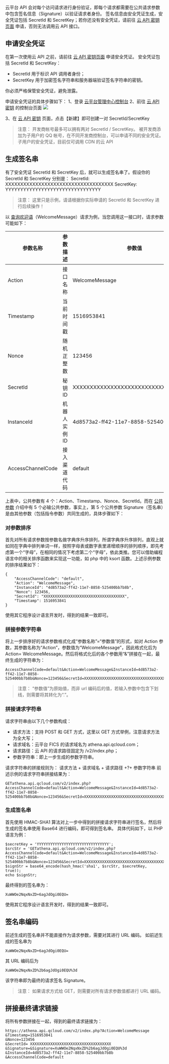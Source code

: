 云平台 API 会对每个访问请求进行身份验证，即每个请求都需要在公共请求参数中包含签名信息（Signature）以验证请求者身份。
签名信息由安全凭证生成，安全凭证包括 SecretId 和 SecretKey；若你还没有安全凭证，请前往 [云 API 密钥页面](http://console.tce.fsphere.cn/cam/capi) 申请，否则无法调用云 API 接口。

## 申请安全凭证
在第一次使用云 API 之前，请前往 [云 API 密钥页面](http://console.tce.fsphere.cn/cam/capi) 申请安全凭证。
安全凭证包括 SecretId 和 SecretKey：
- SecretId 用于标识 API 调用者身份；
- SecretKey 用于加密签名字符串和服务器端验证签名字符串的密钥。

你必须严格保管安全凭证，避免泄露。

申请安全凭证的具体步骤如下：
1、登录 [云平台管理中心控制台](http://tce.fsphere.cn/login?s_url=https%3A%2F%2Fconsole.tce.fsphere.c%2F)
2、前往 [云 API 密钥](http://console.tce.fsphere.cn/cam/capi) 的控制台页面
![](http://imgcache.tce.fsphere.cn/static/mc.qcloudimg.com/static/img/faaa1169e1851df12df81186f30a67b0/image.png)

3、在 [云 API 密钥](http://console.tce.fsphere.cn/cam/capi) 页面，点击【新建】即可创建一对 SecretId/SecretKey
> 注意：
> 开发商帐号最多可以拥有两对 SecretId / SecretKey。
> 被开发商添加为子用户的 QQ 帐号，在不同开发商控制台，可以申请不同的安全凭证。
> 子用户的安全凭证，目前仅可调用 CDN 的云 API

## 生成签名串
有了安全凭证 SecretId 和 SecretKey 后，就可以生成签名串了。假设你的 SecretId 和 SecretKey 分别是：
SecretId: XXXXXXXXXXXXXXXXXXXXXXXXXXXXXXXXXXXX
SecretKey: YYYYYYYYYYYYYYYYYYYYYYYYYYYYYYYY
> 注意：
> 这里只是示例，请请根据你实际申请的 SecretId 和 SecretKey 进行后续操作！


以 [查询欢迎语](/document/product/671/14392)（WelcomeMessage）请求为例，当您调用这一接口时，请求参数可能如下：

| 参数名称 | 参数描述 | 参数值 |
|---------|---------|---------|
| Action | 接口名称 | WelcomeMessage |
| Timestamp | 当前时间戳 | 1516953841 |
| Nonce | 随机正整数 | 123456 |
| SecretId | 秘钥 ID | XXXXXXXXXXXXXXXXXXXXXXXXXXXXXXXXXXXX |
| InstanceId | 机器人实例 ID | 4d8573a2-ff42-11e7-8858-525400bb7b8b |
| AccessChannelCode | 接入渠道代码 | default |

上表中，公共参数有 4 个：Action、Timestamp、Nonce、SecretId。而在 [公共参数](/document/product/671/14384) 介绍中有 5 个必输公共参数，事实上，第 5 个公共参数 Signature（签名串）是由其他参数（包括指令参数）共同生成的，具体步骤如下：

### 对参数排序
首先对所有请求参数按参数名做字典序升序排列，所谓字典序升序排列，直观上就如同在字典中排列单词一样，按照字母表或数字表里递增顺序的排列顺序，即先考虑第一个“字母”，在相同的情况下考虑第二个“字母”，依此类推。您可以借助编程语言中的相关排序函数来实现这一功能，如 php 中的 ksort 函数。上述示例参数的排序结果如下：
```
{
    "AccessChannelCode": "default",
    "Action": "WelcomeMessage",
    "InstanceId": "4d8573a2-ff42-11e7-8858-525400bb7b8b",
    "Nonce": 123456,
    "SecretId": "XXXXXXXXXXXXXXXXXXXXXXXXXXXXXXXXXXXX",
    "Timestamp": 1516953841
}
```
使用其它程序设计语言开发时，得到的结果一致即可。

### 拼接参数字符串
将上一步排序好的请求参数格式化成“参数名称”=“参数值”的形式，如对 Action 参数，其参数名称为“Action”，参数值为“WelcomeMessage”，因此格式化后为 Action= WelcomeMessage。然后将格式化后的各个参数用“&”拼接在一起，最终生成的字符串为：
```
AccessChannelCode=default&Action=WelcomeMessage&InstanceId=4d8573a2-ff42-11e7-8858-525400bb7b8b&Nonce=123456&SecretId=XXXXXXXXXXXXXXXXXXXXXXXXXXXXXXXXXXXX&Timestamp=1516953841
```
> 注意：
> “参数值”为原始值，而非 url 编码后的值，若输入参数中包含下划线，则需要将其转化为“.”。

### 拼接请求字符串
请求字符串由以下几个参数构成：
- 请求方法：支持 POST 和 GET 方式，这里以 GET 方式举例，注意请求方法为全大写；
- 请求域名：云平台 FICS 的请求域名为 athena.api.qcloud.com；
- 请求路径：云 API 的请求路径固定为 /v2/index.php；
- 参数字符串：即上一步生成的参数字符串。

请求字符串的拼接规则为：
请求方法 + 请求域名 + 请求路径 +?+ 参数字符串
前述示例的请求字符串拼接结果为：
```
GETathena.api.qcloud.com/v2/index.php?AccessChannelCode=default&Action=WelcomeMessage&InstanceId=4d8573a2-ff42-11e7-8858-525400bb7b8b&Nonce=123456&SecretId=XXXXXXXXXXXXXXXXXXXXXXXXXXXXXXXXXXXX&Timestamp=1516953841
```

### 生成签名串
首先使用 HMAC-SHA1 算法对上一步中得到的拼接请求字符串进行签名，然后将生成的签名串使用 Base64 进行编码，即可得到签名串。
具体代码如下，以 PHP 语言为例：
```
$secretKey = 'YYYYYYYYYYYYYYYYYYYYYYYYYYYYYYYY';
$srcStr = 'GETathena.api.qcloud.com/v2/index.php?AccessChannelCode=default&Action=WelcomeMessage&InstanceId=4d8573a2-ff42-11e7-8858-525400bb7b8b&Nonce=123456&SecretId=XXXXXXXXXXXXXXXXXXXXXXXXXXXXXXXXXXXX&Timestamp=1516953841';
$signStr = base64_encode(hash_hmac('sha1', $srcStr, $secretKey, true));
echo $signStr;
```
最终得到的签名串为：
```
XuWWOe2NqxNxZD+6agJdOgi0EQU=
```
使用其它程序设计语言开发时，得到的结果一致即可。

## 签名串编码
前述生成的签名串并不能直接作为请求参数，需要对其进行 URL 编码。
如前述生成的签名串为
```
XuWWOe2NqxNxZD+6agJdOgi0EQU=
```
其 URL 编码后为
```
XuWWOe2NqxNxZD%2b6agJdOgi0EQU%3d
```
该字符串即为最终的请求签名 Signature。
> 注意：
> 如果请求方式给 GET，则需要对所有请求参数值都进行 URL 编码。

## 拼接最终请求链接
将所有参数拼接在一起，得到的最终请求链接为：
```
https://athena.api.qcloud.com/v2/index.php?Action=WelcomeMessage
&Timestamp=1516953841
&Nonce=123456
&SecretId= XXXXXXXXXXXXXXXXXXXXXXXXXXXXXXXXXXXX
&Signature=&Signature=XuWWOe2NqxNxZD%2b6agJdOgi0EQU%3d
&InstanceId=4d8573a2-ff42-11e7-8858-525400bb7b8b
&AccessChannelCode=default
```
